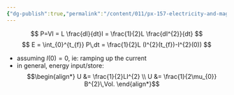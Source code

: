 ```yaml
---
{"dg-publish":true,"permalink":"/content/011/px-157-electricity-and-magnetism/px-157-d-induction/px-157-d3c-magnetic-field-energy/","created":"2024-10-01T18:27:10.243+01:00","updated":"2024-11-26T20:10:52.810+00:00"}
---
```



$$
P=VI = L \frac{dI}{dt}I = \frac{1}{2}L \frac{dI^{2}}{dt}
$$
$$
E = \int_{0}^{t_{f}} P\,dt = \frac{1}{2}L (I^{2}(t_{f})-I^{2}(0))
$$
- assuming $I(0)=0$, ie: ramping up the current
- in general, energy input/store:
$$\begin{align*}
		U &= \frac{1}{2}LI^{2} \\
		U &= \frac{1}{2\mu_{0}} B^{2}\,Vol. 
	\end{align*}$$